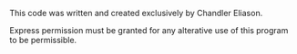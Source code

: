 This code was written and created exclusively by Chandler Eliason.

Express permission must be granted for any alterative use of this program to be permissible.
